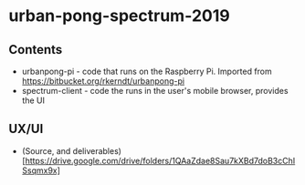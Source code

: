 # urban-pong-spectrum-2019

## Contents

* urbanpong-pi - code that runs on the Raspberry Pi. Imported from https://bitbucket.org/rkerndt/urbanpong-pi
* spectrum-client - code the runs in the user's mobile browser, provides the UI

## UX/UI

* (Source, and deliverables)[https://drive.google.com/drive/folders/1QAaZdae8Sau7kXBd7doB3cChISsqmx9x]

